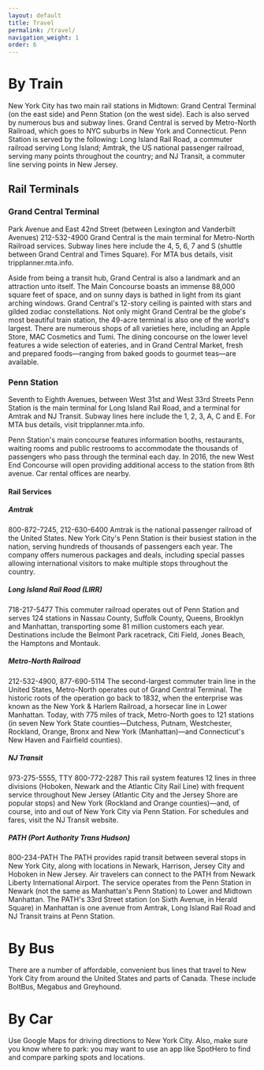 ```yaml
---
layout: default
title: Travel
permalink: /travel/
navigation_weight: 1
order: 6
---
```


# By Train

New York City has two main rail stations in Midtown: Grand Central Terminal (on the east side) and Penn Station (on the west side). Each is also served by numerous bus and subway lines. Grand Central is served by Metro-North Railroad, which goes to NYC suburbs in New York and Connecticut. Penn Station is served by the following: Long Island Rail Road, a commuter railroad serving Long Island; Amtrak, the US national passenger railroad, serving many points throughout the country; and NJ Transit, a commuter line serving points in New Jersey.

## Rail Terminals

### Grand Central Terminal

Park Avenue and East 42nd Street (between Lexington and Vanderbilt Avenues)
212-532-4900
Grand Central is the main terminal for Metro-North Railroad services. Subway lines here include the 4, 5, 6, 7 and S (shuttle between Grand Central and Times Square). For MTA bus details, visit tripplanner.mta.info.

Aside from being a transit hub, Grand Central is also a landmark and an attraction unto itself. The Main Concourse boasts an immense 88,000 square feet of space, and on sunny days is bathed in light from its giant arching windows. Grand Central's 12-story ceiling is painted with stars and gilded zodiac constellations. Not only might Grand Central be the globe's most beautiful train station, the 49-acre terminal is also one of the world's largest. There are numerous shops of all varieties here, including an Apple Store, MAC Cosmetics and Tumi. The dining concourse on the lower level features a wide selection of eateries, and in Grand Central Market, fresh and prepared foods—ranging from baked goods to gourmet teas—are available.

### Penn Station
Seventh to Eighth Avenues, between West 31st and West 33rd Streets
Penn Station is the main terminal for Long Island Rail Road, and a terminal for Amtrak and NJ Transit. Subway lines here include the 1, 2, 3, A, C and E. For MTA bus details, visit tripplanner.mta.info.

Penn Station's main concourse features information booths, restaurants, waiting rooms and public restrooms to accommodate the thousands of passengers who pass through the terminal each day. In 2016, the new West End Concourse will open providing additional access to the station from 8th avenue. Car rental offices are nearby.

#### Rail Services

##### Amtrak
800-872-7245, 212-630-6400
Amtrak is the national passenger railroad of the United States. New York City's Penn Station is their busiest station in the nation, serving hundreds of thousands of passengers each year. The company offers numerous packages and deals, including special passes allowing international visitors to make multiple stops throughout the country.

#####  Long Island Rail Road (LIRR)
718-217-5477
This commuter railroad operates out of Penn Station and serves 124 stations in Nassau County, Suffolk County, Queens, Brooklyn and Manhattan, transporting some 81 million customers each year. Destinations include the Belmont Park racetrack, Citi Field, Jones Beach, the Hamptons and Montauk.

##### Metro-North Railroad
212-532-4900, 877-690-5114
The second-largest commuter train line in the United States, Metro-North operates out of Grand Central Terminal. The historic roots of the operation go back to 1832, when the enterprise was known as the New York & Harlem Railroad, a horsecar line in Lower Manhattan. Today, with 775 miles of track, Metro-North goes to 121 stations (in seven New York State counties—Dutchess, Putnam, Westchester, Rockland, Orange, Bronx and New York (Manhattan)—and Connecticut's New Haven and Fairfield counties).

##### NJ Transit
973-275-5555, TTY 800-772-2287
This rail system features 12 lines in three divisions (Hoboken, Newark and the Atlantic City Rail Line) with frequent service throughout New Jersey (Atlantic City and the Jersey Shore are popular stops) and New York (Rockland and Orange counties)—and, of course, into and out of New York City via Penn Station. For schedules and fares, visit the NJ Transit website.

##### PATH (Port Authority Trans Hudson)
800-234-PATH
The PATH provides rapid transit between several stops in New York City, along with locations in Newark, Harrison, Jersey City and Hoboken in New Jersey. Air travelers can connect to the PATH from Newark Liberty International Airport. The service operates from the Penn Station in Newark (not the same as Manhattan's Penn Station) to Lower and Midtown Manhattan. The PATH's 33rd Street station (on Sixth Avenue, in Herald Square) in Manhattan is one avenue from Amtrak, Long Island Rail Road and NJ Transit trains at Penn Station.

# By Bus
There are a number of affordable, convenient bus lines that travel to New York City from around the United States and parts of Canada. These include BoltBus, Megabus and Greyhound.  

# By Car
Use Google Maps for driving directions to New York City. Also, make sure you know where to park: you may want to use an app like SpotHero to find and compare parking spots and locations.
